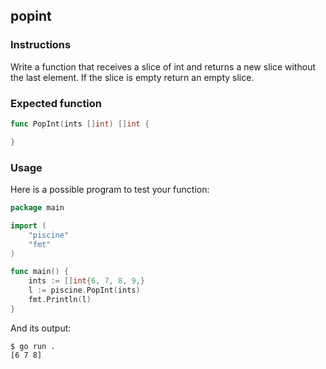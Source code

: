 ## popint

### Instructions

Write a function that receives a slice of int and returns a new slice without the last element. If the slice is empty return an empty slice.

### Expected function

```go
func PopInt(ints []int) []int {

}
```

### Usage

Here is a possible program to test your function:

```go
package main

import (
    "piscine"
    "fmt"
)

func main() {
    ints := []int{6, 7, 8, 9,}
    l := piscine.PopInt(ints)
    fmt.Println(l)
}
```

And its output:

```console
$ go run .
[6 7 8]
```
